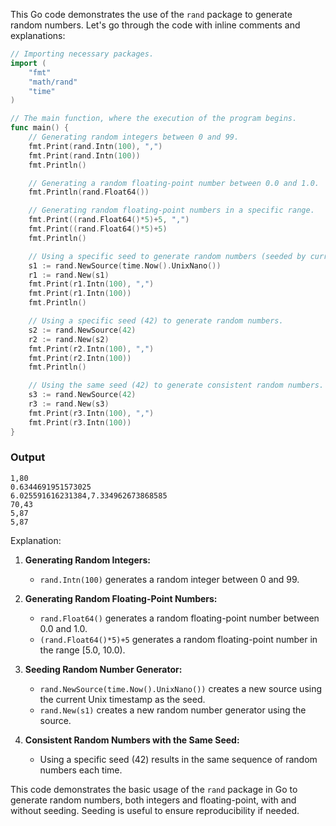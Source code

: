 This Go code demonstrates the use of the `rand` package to generate random numbers. Let's go through the code with inline comments and explanations:

```go
// Importing necessary packages.
import (
	"fmt"
	"math/rand"
	"time"
)

// The main function, where the execution of the program begins.
func main() {
	// Generating random integers between 0 and 99.
	fmt.Print(rand.Intn(100), ",")
	fmt.Print(rand.Intn(100))
	fmt.Println()

	// Generating a random floating-point number between 0.0 and 1.0.
	fmt.Println(rand.Float64())

	// Generating random floating-point numbers in a specific range.
	fmt.Print((rand.Float64()*5)+5, ",")
	fmt.Print((rand.Float64()*5)+5)
	fmt.Println()

	// Using a specific seed to generate random numbers (seeded by current time).
	s1 := rand.NewSource(time.Now().UnixNano())
	r1 := rand.New(s1)
	fmt.Print(r1.Intn(100), ",")
	fmt.Print(r1.Intn(100))
	fmt.Println()

	// Using a specific seed (42) to generate random numbers.
	s2 := rand.NewSource(42)
	r2 := rand.New(s2)
	fmt.Print(r2.Intn(100), ",")
	fmt.Print(r2.Intn(100))
	fmt.Println()

	// Using the same seed (42) to generate consistent random numbers.
	s3 := rand.NewSource(42)
	r3 := rand.New(s3)
	fmt.Print(r3.Intn(100), ",")
	fmt.Print(r3.Intn(100))
}
```
### Output
```
1,80
0.6344691951573025
6.025591616231384,7.334962673868585
70,43
5,87
5,87
```

Explanation:

1. **Generating Random Integers:**
   - `rand.Intn(100)` generates a random integer between 0 and 99.

2. **Generating Random Floating-Point Numbers:**
   - `rand.Float64()` generates a random floating-point number between 0.0 and 1.0.
   - `(rand.Float64()*5)+5` generates a random floating-point number in the range [5.0, 10.0).

3. **Seeding Random Number Generator:**
   - `rand.NewSource(time.Now().UnixNano())` creates a new source using the current Unix timestamp as the seed.
   - `rand.New(s1)` creates a new random number generator using the source.

4. **Consistent Random Numbers with the Same Seed:**
   - Using a specific seed (42) results in the same sequence of random numbers each time.

This code demonstrates the basic usage of the `rand` package in Go to generate random numbers, both integers and floating-point, with and without seeding. Seeding is useful to ensure reproducibility if needed.